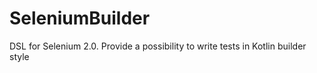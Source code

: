 # SeleniumBuilder
DSL for Selenium 2.0. Provide a possibility to write tests in Kotlin builder style
